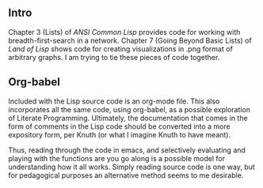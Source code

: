 ## Intro
Chapter 3 (Lists) of *ANSI Common Lisp* provides code for working with
breadth-first-search in a network. Chapter 7 (Going Beyond Basic
Lists) of *Land of Lisp* shows code for creating visualizations in .png format of
arbitrary graphs. I am trying to tie these pieces of code together.

## Org-babel
Included with the Lisp source code is an org-mode file. This also
incorporates all the same code, using org-babel, as a possible
exploration of Literate Programming. Ultimately, the documentation
that comes in the form of comments in the Lisp code should be
converted into a more expository form, per Knuth (or what I imagine
Knuth to have meant).

Thus, reading through the code in emacs, and selectively evaluating
and playing with the functions are you go along is a possible model
for understanding how it all works. Simply reading source code is one
way, but for pedagogical purposes an alternative method seems to me
desirable.

